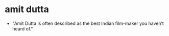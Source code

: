 # amit dutta

- "Amit Dutta is often described as the best Indian film-maker you haven’t heard of."

